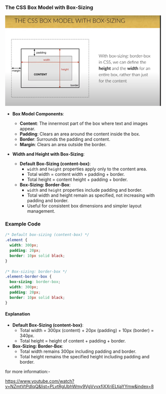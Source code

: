 ### The CSS Box Model with Box-Sizing

![Box Properties Image](image.png)

- **Box Model Components**:

  - **Content**: The innermost part of the box where text and images appear.
  - **Padding**: Clears an area around the content inside the box.
  - **Border**: Surrounds the padding and content.
  - **Margin**: Clears an area outside the border.

- **Width and Height with Box-Sizing**:
  - **Default Box-Sizing (content-box)**:
    - `width` and `height` properties apply only to the content area.
    - Total width = content width + padding + border.
    - Total height = content height + padding + border.
  - **Box-Sizing: Border-Box**:
    - `width` and `height` properties include padding and border.
    - Total width and height remain as specified, not increasing with padding and border.
    - Useful for consistent box dimensions and simpler layout management.

### Example Code

```css
/* Default box-sizing (content-box) */
.element {
  width: 300px;
  padding: 20px;
  border: 10px solid black;
}

/* Box-sizing: border-box */
.element-border-box {
  box-sizing: border-box;
  width: 300px;
  padding: 20px;
  border: 10px solid black;
}
```

#### Explanation

- **Default Box-Sizing (content-box)**:
  - Total width = 300px (content) + 20px (padding) + 10px (border) = 340px.
  - Total height = height of content + padding + border.
- **Box-Sizing: Border-Box**:
  - Total width remains 300px including padding and border.
  - Total height remains the specified height including padding and border.

for more information:-

https://www.youtube.com/watch?v=NZmtVtPdIqQ&list=PLvtRgUbhWmy9VgVvvxfiXXriELtjaYYmw&index=8
